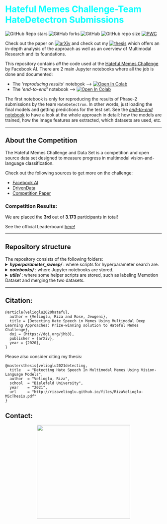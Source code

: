 # <font color='Aqua'><b> Hateful Memes Challenge-Team HateDetectron Submissions </b></font>

![GitHub Repo stars](https://img.shields.io/github/stars/rizavelioglu/hateful_memes-hate_detectron?style=social)
![GitHub forks](https://img.shields.io/github/forks/rizavelioglu/hateful_memes-hate_detectron?style=social)
![GitHub](https://img.shields.io/github/license/rizavelioglu/hateful_memes-hate_detectron)
![GitHub repo size](https://img.shields.io/github/repo-size/rizavelioglu/hateful_memes-hate_detectron)
[![PWC](https://img.shields.io/endpoint.svg?url=https://paperswithcode.com/badge/detecting-hate-speech-in-memes-using/meme-classification-on-hateful-memes)](https://paperswithcode.com/sota/meme-classification-on-hateful-memes?p=detecting-hate-speech-in-memes-using)

Check out the paper on [![arXiv](https://img.shields.io/badge/arXiv-2012.12975-b31b1b.svg)](https://arxiv.org/abs/2012.12975) 
and check out my [![thesis](https://img.shields.io/badge/website-MSc.Thesis-lightgreen)](https://rizavelioglu.github.io/publication/2021-04-msc-thesis)
which offers an in-depth analysis of the approach as well as an overview of Multimodal Research and its foundations.

This repository contains *all* the code used at the [Hateful Memes Challenge](https://ai.facebook.com/tools/hatefulmemes/) by Facebook AI. There are 2 main Jupyter notebooks where all the job is done and documented:
- The *'reproducing results'* notebook --> [![Open In Colab](https://colab.research.google.com/assets/colab-badge.svg)](https://colab.research.google.com/drive/1kAYFd50XvFnLO-k9FU9iLM21J8djTo-Q?usp=sharing)
- The *'end-to-end'* notebook --> [![Open In Colab](https://colab.research.google.com/assets/colab-badge.svg)](https://colab.research.google.com/drive/1O0m0j9_NBInzdo3K04jD19IyOhBR1I8i?usp=sharing)

The first notebook is only for reproducing the results of Phase-2 submissions by the team `HateDetectron`. In other 
words, just loading the final models and getting predictions for the test set. See the [*end-to-end* notebook](https://colab.research.google.com/drive/1O0m0j9_NBInzdo3K04jD19IyOhBR1I8i?usp=sharing) 
to have a look at the whole approach in detail: how the models are trained, how the image features are extracted, which datasets are used, etc.

---
<h2><b> About the Competition </b></h2>
  The Hateful Memes Challenge and Data Set is a competition and open source data set designed to measure progress in 
multimodal vision-and-language classification.

  Check out the following sources to get more on the challenge:
  - [Facebook AI](https://ai.facebook.com/tools/hatefulmemes/)
  - [DrivenData](https://www.drivendata.org/competitions/64/hateful-memes/)
  - [Competition Paper](https://arxiv.org/pdf/2005.04790.pdf)

<h3><b> Competition Results: </b></h3>
  We are placed the <b>3rd</b> out of <b>3.173</b> participants in total!

  See the official Leaderboard [here!](https://www.drivendata.org/competitions/70/hateful-memes-phase-2/leaderboard/)

---

<h2><b> Repository structure </b></h2>
  The repository consists of the following folders:

  <details>
  <summary><b><i> hyperparameter_sweep/ </i></b>: where scripts for hyperparameter search are.</summary>

  - `get_27_models.py`: iterates through the folders those that were created for hyperparameter search
    and collects the metrics (ROC-AUC, accuracy) on the 'dev_unseen' set and stores them in a pd.DataFrame. Then, it sorts the models according to AUROC metric and moves the best 27 models into a generated folder `majority_voting_models/`
  - `remove_unused_file.py`: removes unused files, e.g. old checkpoints, to free the disk.
  - `sweep.py`: defines the hyperparameters and starts the process by calling `/sweep.sh`
  - `sweep.sh`: is the mmf cli command to do training on a defined dataset, parameters, etc.

  </details>


  <details>
  <summary><b><i> notebooks/ </i></b>: where Jupyter notebooks are stored.</summary>

  - `[GitHub]end2end_process.ipynb`: presents the whole approach end-to-end: expanding data, image feature extraction, hyperparameter search, fine-tuning, majority voting.
  - `[GitHub]reproduce_submissions.ipynb`: loads our fine-tuned (final) models and generates predictions.
  - `[GitHub]label_memotion.ipynb`: a notebook which uses `/utils/label_memotion.py` to label memes from Memotion and to save it in an appropriate form.
  - `[GitHub]simple_model.ipynb`: includes a simple multimodal model implementation, also known as 'mid-level concat fusion'. We train the model and generate submission for the challenge test set.
  - `[GitHub]benchmarks.ipynb`: reproduces the benchmark results.

  </details>


  <details><summary><b><i> utils/ </i></b>: where some helper scripts are stored, such as labeling Memotion Dataset and merging the two datasets.</summary>

  - `concat_memotion-hm.py`: concatenates the labeled memotion samples and the hateful memes samples and saves them in a new `train.jsonl` file.
  - `generate_submission.sh`: generates predictions for 'test_unseen' set (phase 2 test set).
  - `label_memotion.jsonl`: presents the memes labeled by us from memotion dataset.
  - `label_memotion.py`: is the script for labelling Memotion Dataset. The script iterates over the samples in Memotion and labeler labels the samples by entering 1 or 0 on the keyboard. The labels and the sample metadata is saved at the end as a `label_memotion.jsonl`.

  </details>


---

<h2><b> Citation: </b></h2>

```
@article{velioglu2020hateful,
  author = {Velioglu, Riza and Rose, Jewgeni},
  title = {Detecting Hate Speech in Memes Using Multimodal Deep Learning Approaches: Prize-winning solution to Hateful Memes Challenge},
  doi = {https://doi.org/jhb3}, 
  publisher = {arXiv},
  year = {2020}, 
}
```

Please also consider citing my thesis:
```
@mastersthesis{velioglu2021detecting,
  title   = "Detecting Hate Speech In Multimodal Memes Using Vision-Language Models",
  author  = "Velioglu, Riza",
  school  = "Bielefeld University",
  year    = "2021",
  url     = "http://rizavelioglu.github.io/files/RizaVelioglu-MScThesis.pdf"
}
```

<!-- Icons are taken from: https://github.com/edent/SuperTinyIcons -->
<h2><b> Contact: </b></h2>
  <p align="center">
    <a href="http://rizavelioglu.github.io/">
      <img src="logo-1000x500.png" width="300">
    </a>    
    <!-- <a href="https://github.com/rizavelioglu">
      <img src="https://camo.githubusercontent.com/b079fe922f00c4b86f1b724fbc2e8141c468794ce8adbc9b7456e5e1ad09c622/68747470733a2f2f6564656e742e6769746875622e696f2f537570657254696e7949636f6e732f696d616765732f7376672f6769746875622e737667" width="60">
    </a>
    <a href="https://twitter.com/rizavelioglu">
      <img src="https://camo.githubusercontent.com/35b0b8bfbd8840f35607fb56ad0a139047fd5d6e09ceb060c5c6f0a5abd1044c/68747470733a2f2f6564656e742e6769746875622e696f2f537570657254696e7949636f6e732f696d616765732f7376672f747769747465722e737667" width="60">
      </a
    <a href="https://www.linkedin.com/in/veliogluriza/">
      <img src="https://camo.githubusercontent.com/c8a9c5b414cd812ad6a97a46c29af67239ddaeae08c41724ff7d945fb4c047e5/68747470733a2f2f6564656e742e6769746875622e696f2f537570657254696e7949636f6e732f696d616765732f7376672f6c696e6b6564696e2e737667" width="60">
      </a>
    <a href="https://scholar.google.com/citations?user=bEGGmqgAAAAJ&hl=en">
      <img src="https://camo.githubusercontent.com/65ca529d83a419dfbd79954c683f2f928b3e7147433bbfa71f0ddf6824fbe01b/68747470733a2f2f6564656e742e6769746875622e696f2f537570657254696e7949636f6e732f696d616765732f7376672f676f6f676c655f7363686f6c61722e737667" width="60">
      </a>
    <a href="https://www.drivendata.org/users/riza.velioglu/">
      <img src="https://drivendata-prod-public.s3.amazonaws.com/images/drivendata-logo.svg" width="250">
    </a> -->
